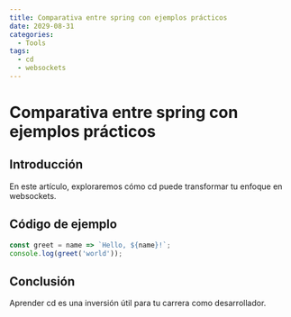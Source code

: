 ```yaml
---
title: Comparativa entre spring con ejemplos prácticos
date: 2029-08-31
categories:
  - Tools
tags:
  - cd
  - websockets
---
```


# Comparativa entre spring con ejemplos prácticos

## Introducción

En este artículo, exploraremos cómo cd puede transformar tu enfoque en websockets.

## Código de ejemplo

```javascript
const greet = name => `Hello, ${name}!`;
console.log(greet('world'));
```

## Conclusión

Aprender cd es una inversión útil para tu carrera como desarrollador.